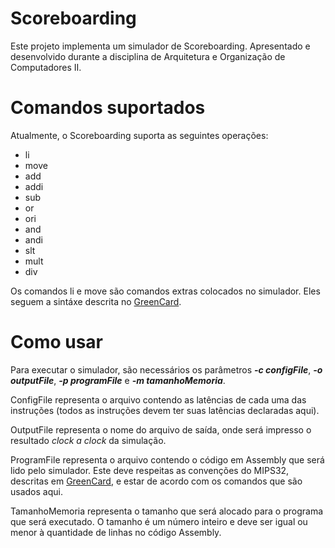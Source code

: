 # Scoreboarding</h1>
Este projeto implementa um simulador de Scoreboarding. Apresentado e desenvolvido durante a disciplina de Arquitetura e Organização de Computadores II.

# Comandos suportados
Atualmente, o Scoreboarding suporta as seguintes operações:
* li
* move
* add
* addi
* sub
* or
* ori
* and
* andi
* slt
* mult
* div

Os comandos li e move são comandos extras colocados no simulador. Eles seguem a sintáxe descrita no [GreenCard](https://inst.eecs.berkeley.edu/~cs61c/resources/MIPS_Green_Sheet.pdf).

# Como usar
Para executar o simulador, são necessários os parâmetros ***-c configFile***, ***-o outputFile***, ***-p programFile*** e ***-m tamanhoMemoria***.

ConfigFile representa o arquivo contendo as latências de cada uma das instruções (todos as instruções devem ter suas latências declaradas aqui).

OutputFile representa o nome do arquivo de saída, onde será impresso o resultado *clock a clock* da simulação.

ProgramFile representa o arquivo contendo o código em Assembly que será lido pelo simulador. Este deve respeitas as convenções do MIPS32, descritas em [GreenCard](https://inst.eecs.berkeley.edu/~cs61c/resources/MIPS_Green_Sheet.pdf), e estar de acordo com os comandos que são usados aqui.

TamanhoMemoria representa o tamanho que será alocado para o programa que será executado. O tamanho é um número inteiro e deve ser igual ou menor à quantidade de linhas no código Assembly.